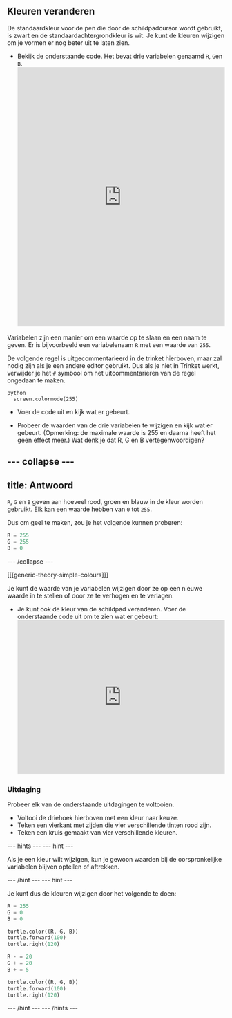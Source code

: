 ## Kleuren veranderen

De standaardkleur voor de pen die door de schildpadcursor wordt gebruikt, is zwart en de standaardachtergrondkleur is wit. Je kunt de kleuren wijzigen om je vormen er nog beter uit te laten zien.

- Bekijk de onderstaande code. Het bevat drie variabelen genaamd `R`, `G`en `B`. <iframe src="https://trinket.io/embed/python/b964b7d3ce" width="100%" height="600" frameborder="0" marginwidth="0" marginheight="0" allowfullscreen></iframe> 

Variabelen zijn een manier om een waarde op te slaan en een naam te geven. Er is bijvoorbeeld een variabelenaam `R` met een waarde van `255`.

De volgende regel is uitgecommentarieerd in de trinket hierboven, maar zal nodig zijn als je een andere editor gebruikt. Dus als je niet in Trinket werkt, verwijder je het `#` symbool om het uitcommentarieren van de regel ongedaan te maken.

    python
      screen.colormode(255)

- Voer de code uit en kijk wat er gebeurt.

- Probeer de waarden van de drie variabelen te wijzigen en kijk wat er gebeurt. (Opmerking: de maximale waarde is 255 en daarna heeft het geen effect meer.) Wat denk je dat R, G en B vertegenwoordigen?

## --- collapse ---

## title: Antwoord

`R`, `G` en `B` geven aan hoeveel rood, groen en blauw in de kleur worden gebruikt. Elk kan een waarde hebben van `0` tot `255`.

Dus om geel te maken, zou je het volgende kunnen proberen:

```python
R = 255
G = 255
B = 0
```

--- /collapse ---

[[[generic-theory-simple-colours]]]

Je kunt de waarde van je variabelen wijzigen door ze op een nieuwe waarde in te stellen of door ze te verhogen en te verlagen.

- Je kunt ook de kleur van de schildpad veranderen. Voer de onderstaande code uit om te zien wat er gebeurt: <iframe src="https://trinket.io/embed/python/ab6732d60e" width="100%" height="356" frameborder="0" marginwidth="0" marginheight="0" allowfullscreen></iframe> 

### Uitdaging

Probeer elk van de onderstaande uitdagingen te voltooien.

- Voltooi de driehoek hierboven met een kleur naar keuze.
- Teken een vierkant met zijden die vier verschillende tinten rood zijn.
- Teken een kruis gemaakt van vier verschillende kleuren.

--- hints --- --- hint ---

Als je een kleur wilt wijzigen, kun je gewoon waarden bij de oorspronkelijke variabelen blijven optellen of aftrekken.

--- /hint --- --- hint ---

Je kunt dus de kleuren wijzigen door het volgende te doen:

```python
R = 255
G = 0
B = 0

turtle.color((R, G, B))
turtle.forward(100)
turtle.right(120)

R - = 20
G + = 20
B + = 5

turtle.color((R, G, B))
turtle.forward(100)
turtle.right(120)
```

--- /hint --- --- /hints ---